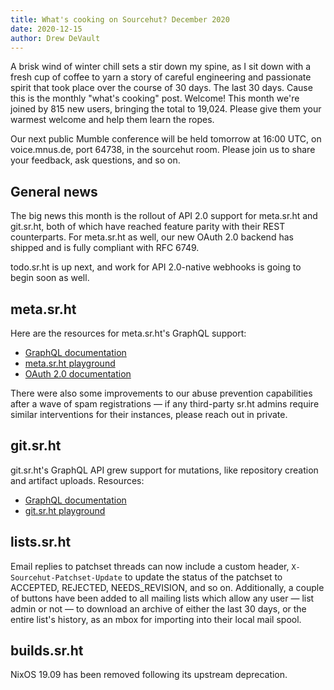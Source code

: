 ```yaml
---
title: What's cooking on Sourcehut? December 2020
date: 2020-12-15
author: Drew DeVault
---
```


A brisk wind of winter chill sets a stir down my spine, as I sit down with a
fresh cup of coffee to yarn a story of careful engineering and passionate
spirit that took place over the course of 30 days. The last 30 days. Cause this
is the monthly "what's cooking" post. Welcome! This month we're joined by 815
new users, bringing the total to 19,024. Please give them your warmest welcome
and help them learn the ropes.

Our next public Mumble conference will be held tomorrow at 16:00 UTC, on
voice.mnus.de, port 64738, in the sourcehut room. Please join us to share your
feedback, ask questions, and so on.

## General news

The big news this month is the rollout of API 2.0 support for meta.sr.ht and
git.sr.ht, both of which have reached feature parity with their REST
counterparts. For meta.sr.ht as well, our new OAuth 2.0 backend has shipped and
is fully compliant with RFC 6749.

todo.sr.ht is up next, and work for API 2.0-native webhooks is going to begin
soon as well.

## meta.sr.ht

Here are the resources for meta.sr.ht's GraphQL support:

- [GraphQL documentation](https://man.sr.ht/graphql.md)
- [meta.sr.ht playground](https://meta.sr.ht/graphql)
- [OAuth 2.0 documentation](https://man.sr.ht/meta.sr.ht/oauth.md)

There were also some improvements to our abuse prevention capabilities after a
wave of spam registrations &mdash; if any third-party sr.ht admins require
similar interventions for their instances, please reach out in private.

## git.sr.ht

git.sr.ht's GraphQL API grew support for mutations, like repository creation and
artifact uploads. Resources:

- [GraphQL documentation](https://man.sr.ht/graphql.md)
- [git.sr.ht playground](https://git.sr.ht/graphql)

## lists.sr.ht

Email replies to patchset threads can now include a custom header,
`X-Sourcehut-Patchset-Update` to update the status of the patchset to ACCEPTED,
REJECTED, NEEDS_REVISION, and so on. Additionally, a couple of buttons have been
added to all mailing lists which allow any user &mdash; list admin or not
&mdash; to download an archive of either the last 30 days, or the entire list's
history, as an mbox for importing into their local mail spool.

## builds.sr.ht

NixOS 19.09 has been removed following its upstream deprecation.
